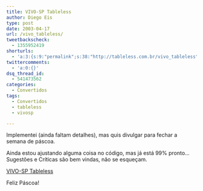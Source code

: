 ```yaml
---
title: VIVO-SP Tableless
author: Diego Eis
type: post
date: 2003-04-17
url: /vivo_tableless/
tweetbackscheck:
  - 1355952419
shorturls:
  - 'a:3:{s:9:"permalink";s:38:"http://tableless.com.br/vivo_tableless";s:7:"tinyurl";s:26:"http://tinyurl.com/3fcqqj8";s:4:"isgd";s:19:"http://is.gd/qR1Ejx";}'
twittercomments:
  - 'a:0:{}'
dsq_thread_id:
  - 541473562
categories:
  - Convertidos
tags:
  - Convertidos
  - tableless
  - vivosp

---
```

Implementei (ainda faltam detalhes), mas quis divulgar para fechar a semana de páscoa.
  
Ainda estou ajustando alguma coisa no código, mas já está 99% pronto&#8230; Sugestões e Críticas são bem vindas, não se esqueçam.
  
<a title="Versão Tableless" href="http://tableless.com.br/wp-admin/vivo" target="_blank">VIVO-SP Tableless</a>
  
Feliz Páscoa!